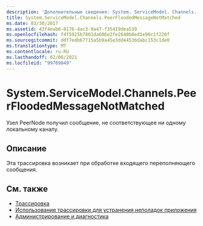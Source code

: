 ```yaml
---
description: 'Дополнительные сведения: System. ServiceModel. Channels. Пирфлудедмессаженотматчед'
title: System.ServiceModel.Channels.PeerFloodedMessageNotMatched
ms.date: 03/30/2017
ms.assetid: 43f4eab6-0176-4ac3-9a47-f35419dea539
ms.openlocfilehash: f4f5925b7801da606e2fe2640b8ed1e90c1f220f
ms.sourcegitcommit: ddf7edb67715a5b9a45e3dd44536dabc153c1de0
ms.translationtype: MT
ms.contentlocale: ru-RU
ms.lasthandoff: 02/06/2021
ms.locfileid: "99769849"
---
```

# <a name="systemservicemodelchannelspeerfloodedmessagenotmatched"></a>System.ServiceModel.Channels.PeerFloodedMessageNotMatched

Узел PeerNode получил сообщение, не соответствующее ни одному локальному каналу.  
  
## <a name="description"></a>Описание  

 Эта трассировка возникает при обработке входящего переполняющего сообщения.  
  
## <a name="see-also"></a>См. также

- [Трассировка](index.md)
- [Использование трассировки для устранения неполадок приложения](using-tracing-to-troubleshoot-your-application.md)
- [Администрирование и диагностика](../index.md)
